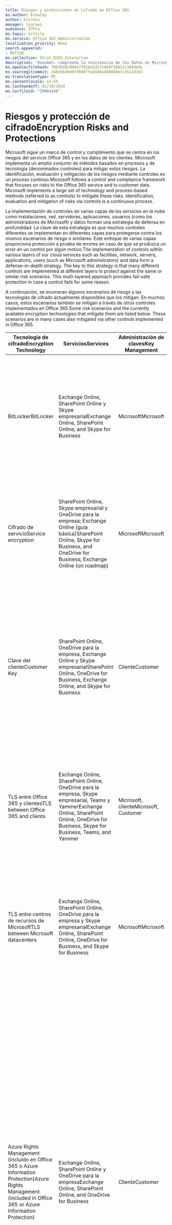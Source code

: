```yaml
---
title: Riesgos y protecciones de cifrado de Office 365
ms.author: krowley
author: kccross
manager: laurawi
audience: ITPro
ms.topic: article
ms.service: Office 365 Administration
localization_priority: None
search.appverid:
- MET150
ms.collection: Strat_O365_Enterprise
description: 'Resumen: comprenda la resistencia de los datos en Microsoft Office 365.'
ms.openlocfilehash: 78bf820c00de7781b62dc7c458f16811c184de0c
ms.sourcegitcommit: 24659bdb09f49d0ffed180a4b80bbb7c45c2d301
ms.translationtype: MT
ms.contentlocale: es-ES
ms.lasthandoff: 02/19/2019
ms.locfileid: "29664166"
---
```

# <a name="encryption-risks-and-protections"></a><span data-ttu-id="18adc-103">Riesgos y protección de cifrado</span><span class="sxs-lookup"><span data-stu-id="18adc-103">Encryption Risks and Protections</span></span>

<span data-ttu-id="18adc-p101">Microsoft sigue un marco de control y cumplimiento que se centra en los riesgos del servicio Office 365 y en los datos de los clientes. Microsoft implementa un amplio conjunto de métodos basados en procesos y de tecnología (denominados controles) para mitigar estos riesgos. La identificación, evaluación y mitigación de los riesgos mediante controles es un proceso continuo.</span><span class="sxs-lookup"><span data-stu-id="18adc-p101">Microsoft follows a control and compliance framework that focuses on risks to the Office 365 service and to customer data. Microsoft implements a large set of technology and process-based methods (referred to as controls) to mitigate these risks. Identification, evaluation and mitigation of risks via controls is a continuous process.</span></span> 

<span data-ttu-id="18adc-p102">La implementación de controles en varias capas de los servicios en la nube como instalaciones, red, servidores, aplicaciones, usuarios (como los administradores de Microsoft) y datos forman una estrategia de defensa en profundidad. La clave de esta estrategia es que muchos controles diferentes se implementan en diferentes capas para protegerse contra los mismos escenarios de riesgo o similares. Este enfoque de varias capas proporciona protección a prueba de errores en caso de que se produzca un error en un control por algún motivo.</span><span class="sxs-lookup"><span data-stu-id="18adc-p102">The implementation of controls within various layers of our cloud services such as facilities, network, servers, applications, users (such as Microsoft administrators) and data form a defense-in-depth strategy. The key to this strategy is that many different controls are implemented at different layers to protect against the same or similar risk scenarios. This multi-layered approach provides fail-safe protection in case a control fails for some reason.</span></span>

<span data-ttu-id="18adc-p103">A continuación, se enumeran algunos escenarios de riesgo y las tecnologías de cifrado actualmente disponibles que los mitigan. En muchos casos, estos escenarios también se mitigan a través de otros controles implementados en Office 365.</span><span class="sxs-lookup"><span data-stu-id="18adc-p103">Some risk scenarios and the currently available encryption technologies that mitigate them are listed below. These scenarios are in many cases also mitigated via other controls implemented in Office 365.</span></span>

| <span data-ttu-id="18adc-112">Tecnología de cifrado</span><span class="sxs-lookup"><span data-stu-id="18adc-112">Encryption Technology</span></span> | <span data-ttu-id="18adc-113">Servicios</span><span class="sxs-lookup"><span data-stu-id="18adc-113">Services</span></span> | <span data-ttu-id="18adc-114">Administración de claves</span><span class="sxs-lookup"><span data-stu-id="18adc-114">Key Management</span></span> | <span data-ttu-id="18adc-115">Escenario de riesgo</span><span class="sxs-lookup"><span data-stu-id="18adc-115">Risk Scenario</span></span> | <span data-ttu-id="18adc-116">Valor</span><span class="sxs-lookup"><span data-stu-id="18adc-116">Value</span></span> |
|----------------------------------------------------------------------------------|--------------------------------------------------------------------------------------------------|---------------------|------------------------------------------------------------------------------------------------------------------------------------------|---------------------------------------------------------------------------------------------------------------------------------------------------------------------------------------------------------------------------------------------------------------------------------------------------------------------------------------------------------------------------------------------------------------------------------|
| <span data-ttu-id="18adc-117">BitLocker</span><span class="sxs-lookup"><span data-stu-id="18adc-117">BitLocker</span></span> | <span data-ttu-id="18adc-118">Exchange Online, SharePoint Online y Skype empresarial</span><span class="sxs-lookup"><span data-stu-id="18adc-118">Exchange Online, SharePoint Online, and Skype for Business</span></span> | <span data-ttu-id="18adc-119">Microsoft</span><span class="sxs-lookup"><span data-stu-id="18adc-119">Microsoft</span></span> | <span data-ttu-id="18adc-120">Los discos o servidores de Office 365 son robados o no se reciclan correctamente.</span><span class="sxs-lookup"><span data-stu-id="18adc-120">Disks or servers in Office 365 are stolen or improperly recycled.</span></span> | <span data-ttu-id="18adc-121">BitLocker ofrece un enfoque a prueba de errores para protegerse contra la pérdida de datos debido a un hardware robado o incorrectamente reciclado (servidor o disco).</span><span class="sxs-lookup"><span data-stu-id="18adc-121">BitLocker provides a fail-safe approach to protect against loss of data due to stolen or improperly recycled hardware (server/disk).</span></span> |
| <span data-ttu-id="18adc-122">Cifrado de servicio</span><span class="sxs-lookup"><span data-stu-id="18adc-122">Service encryption</span></span> | <span data-ttu-id="18adc-123">SharePoint Online, Skype empresarial y OneDrive para la empresa; Exchange Online (guía básica)</span><span class="sxs-lookup"><span data-stu-id="18adc-123">SharePoint Online, Skype for Business, and OneDrive for Business; Exchange Online (on roadmap)</span></span> | <span data-ttu-id="18adc-124">Microsoft</span><span class="sxs-lookup"><span data-stu-id="18adc-124">Microsoft</span></span> | <span data-ttu-id="18adc-125">Un pirata interno o externo intenta obtener acceso a archivos o datos individuales como BLOB.</span><span class="sxs-lookup"><span data-stu-id="18adc-125">Internal or external hacker tries to access individual files/data as a blob.</span></span> | <span data-ttu-id="18adc-p104">Los datos cifrados no se pueden descifrar sin acceso a las claves. Ayuda a mitigar el riesgo de que un pirata informático obtenga acceso a los datos.</span><span class="sxs-lookup"><span data-stu-id="18adc-p104">The encrypted data cannot be decrypted without access to keys. Helps to mitigate risk of a hacker accessing data.</span></span> |
| <span data-ttu-id="18adc-128">Clave del cliente</span><span class="sxs-lookup"><span data-stu-id="18adc-128">Customer Key</span></span> | <span data-ttu-id="18adc-129">SharePoint Online, OneDrive para la empresa, Exchange Online y Skype empresarial</span><span class="sxs-lookup"><span data-stu-id="18adc-129">SharePoint Online, OneDrive for Business, Exchange Online, and Skype for Business</span></span> | <span data-ttu-id="18adc-130">Cliente</span><span class="sxs-lookup"><span data-stu-id="18adc-130">Customer</span></span> | <span data-ttu-id="18adc-131">N/A (esta característica está diseñada como una característica de cumplimiento; no como mitigación de ningún riesgo).</span><span class="sxs-lookup"><span data-stu-id="18adc-131">N/A (This feature is designed as a compliance feature; not as a mitigation for any risk.)</span></span> | <span data-ttu-id="18adc-132">Ayuda a los clientes a cumplir con las obligaciones internas de regulación y cumplimiento normativo, y la posibilidad de abandonar el servicio de Office 365 y revocar el acceso de Microsoft a los datos</span><span class="sxs-lookup"><span data-stu-id="18adc-132">Helps customers meet internal regulation and compliance obligations, and the ability to leave the Office 365 service and revoke Microsoft’s access to data</span></span> |
| <span data-ttu-id="18adc-133">TLS entre Office 365 y clientes</span><span class="sxs-lookup"><span data-stu-id="18adc-133">TLS between Office 365 and clients</span></span> | <span data-ttu-id="18adc-134">Exchange Online, SharePoint Online, OneDrive para la empresa, Skype empresarial, Teams y Yammer</span><span class="sxs-lookup"><span data-stu-id="18adc-134">Exchange Online, SharePoint Online, OneDrive for Business, Skype for Business, Teams, and Yammer</span></span> | <span data-ttu-id="18adc-135">Microsoft, cliente</span><span class="sxs-lookup"><span data-stu-id="18adc-135">Microsoft, Customer</span></span> | <span data-ttu-id="18adc-136">Ataque de tipo "Man in the Middle" o de otro tipo para aprovechar el flujo de datos entre Office 365 y los equipos cliente a través de Internet.</span><span class="sxs-lookup"><span data-stu-id="18adc-136">Man-in-the-middle or other attack to tap the data flow between Office 365 and client computers over Internet.</span></span> | <span data-ttu-id="18adc-137">Esta implementación proporciona valor a Microsoft y a los clientes, y garantiza la integridad de los datos a medida que fluye entre Office 365 y el cliente.</span><span class="sxs-lookup"><span data-stu-id="18adc-137">This implementation provides value to both Microsoft and customers and assures data integrity as it flows between Office 365 and the client.</span></span> |
| <span data-ttu-id="18adc-138">TLS entre centros de recursos de Microsoft</span><span class="sxs-lookup"><span data-stu-id="18adc-138">TLS between Microsoft datacenters</span></span> | <span data-ttu-id="18adc-139">Exchange Online, SharePoint Online, OneDrive para la empresa y Skype empresarial</span><span class="sxs-lookup"><span data-stu-id="18adc-139">Exchange Online, SharePoint Online, OneDrive for Business, and Skype for Business</span></span> | <span data-ttu-id="18adc-140">Microsoft</span><span class="sxs-lookup"><span data-stu-id="18adc-140">Microsoft</span></span> | <span data-ttu-id="18adc-141">Ataque de tipo "Man in the Middle" o de otro tipo para aprovechar el flujo de datos del cliente entre los servidores de Office 365 ubicados en diferentes centros de datos de Microsoft.</span><span class="sxs-lookup"><span data-stu-id="18adc-141">Man-in-the-middle or other attack to tap the customer data flow between Office 365 servers located in different Microsoft datacenters.</span></span> | <span data-ttu-id="18adc-142">Esta implementación es otro método para proteger los datos de los ataques entre centros de datos de Microsoft.</span><span class="sxs-lookup"><span data-stu-id="18adc-142">This implementation is another method to protect data against attacks between Microsoft datacenters.</span></span> |
| <span data-ttu-id="18adc-143">Azure Rights Management (incluido en Office 365 o Azure Information Protection)</span><span class="sxs-lookup"><span data-stu-id="18adc-143">Azure Rights Management (included in Office 365 or Azure Information Protection)</span></span> | <span data-ttu-id="18adc-144">Exchange Online, SharePoint Online y OneDrive para la empresa</span><span class="sxs-lookup"><span data-stu-id="18adc-144">Exchange Online, SharePoint Online, and OneDrive for Business</span></span> | <span data-ttu-id="18adc-145">Cliente</span><span class="sxs-lookup"><span data-stu-id="18adc-145">Customer</span></span> | <span data-ttu-id="18adc-146">Los datos entran en manos de una persona que no debe tener acceso a los datos.</span><span class="sxs-lookup"><span data-stu-id="18adc-146">Data falls into the hands of a person who should not have access to the data.</span></span> | <span data-ttu-id="18adc-p105">Azure Information Protection usa Azure RMS, que proporciona valor a los clientes mediante directivas de cifrado, identidades y autorización para ayudar a proteger los archivos y el correo electrónico en varios dispositivos. Azure RMS proporciona valor a los clientes en los que todos los correos electrónicos que se originan en Office 365 que coinciden con determinados criterios (es decir, todos los mensajes de correo electrónico a una dirección determinada) se pueden cifrar automáticamente antes de que se envíen a otro destinatario.</span><span class="sxs-lookup"><span data-stu-id="18adc-p105">Azure Information Protection uses Azure RMS which provides value to customers by using encryption, identity, and authorization policies to help secure files and email across multiple devices. Azure RMS provides value to customers where all emails originating from Office 365 that match certain criteria (i.e., all emails to a certain address) can be automatically encrypted before they get sent to another recipient.</span></span> |
| <span data-ttu-id="18adc-149">S/MIME</span><span class="sxs-lookup"><span data-stu-id="18adc-149">S/MIME</span></span> | <span data-ttu-id="18adc-150">Exchange Online</span><span class="sxs-lookup"><span data-stu-id="18adc-150">Exchange Online</span></span> | <span data-ttu-id="18adc-151">Cliente</span><span class="sxs-lookup"><span data-stu-id="18adc-151">Customer</span></span> | <span data-ttu-id="18adc-152">El correo electrónico cae en manos de una persona que no es el destinatario previsto.</span><span class="sxs-lookup"><span data-stu-id="18adc-152">Email falls into the hands of a person who is not the intended recipient.</span></span> | <span data-ttu-id="18adc-153">S/MIME proporciona valor a los clientes al garantizar que el correo electrónico cifrado con S/MIME solo se puede descifrar mediante el destinatario directo del correo electrónico.</span><span class="sxs-lookup"><span data-stu-id="18adc-153">S/MIME provides value to customers by assuring that email encrypted with S/MIME can only be decrypted by the direct recipient of the email.</span></span> |
| <span data-ttu-id="18adc-154">Cifrado de mensajes de Office 365</span><span class="sxs-lookup"><span data-stu-id="18adc-154">Office 365 Message Encryption</span></span> | <span data-ttu-id="18adc-155">Exchange Online, SharePoint Online</span><span class="sxs-lookup"><span data-stu-id="18adc-155">Exchange Online, SharePoint Online</span></span> | <span data-ttu-id="18adc-156">Cliente</span><span class="sxs-lookup"><span data-stu-id="18adc-156">Customer</span></span> | <span data-ttu-id="18adc-157">El correo electrónico, incluidos los datos adjuntos protegidos, cae en manos de una persona dentro o fuera de Office 365 que no es el destinatario del correo electrónico que se espera.</span><span class="sxs-lookup"><span data-stu-id="18adc-157">Email, including protected attachments, falls in hands of a person either within or outside Office 365 who is not the intended recipient of the email.</span></span> | <span data-ttu-id="18adc-158">OME proporciona valor a los clientes donde todos los correos electrónicos que se originan en Office 365 que coinciden con determinados criterios (es decir, todos los mensajes de correo electrónico a una dirección determinada) se cifran automáticamente antes de enviarse a otro destinatario interno o externo.</span><span class="sxs-lookup"><span data-stu-id="18adc-158">OME provides value to customers where all emails originating from Office 365 that match certain criteria (i.e., all emails to a certain address) are automatically encrypted before they get sent to another internal or an external recipient.</span></span> |
| <span data-ttu-id="18adc-159">TLS de SMTP con la organización asociada</span><span class="sxs-lookup"><span data-stu-id="18adc-159">SMTP TLS with partner organization</span></span> | <span data-ttu-id="18adc-160">Exchange Online</span><span class="sxs-lookup"><span data-stu-id="18adc-160">Exchange Online</span></span> | <span data-ttu-id="18adc-161">Cliente</span><span class="sxs-lookup"><span data-stu-id="18adc-161">Customer</span></span> | <span data-ttu-id="18adc-162">El correo electrónico se intercepta a través de un ataque de tipo "Man in the Middle" mientras viaja desde un inquilino de Office 365 a otra organización asociada.</span><span class="sxs-lookup"><span data-stu-id="18adc-162">Email is intercepted via a man-in-the-middle or other attack while in transit from an Office 365 tenant to another partner organization.</span></span> | <span data-ttu-id="18adc-163">Este escenario proporciona valor al cliente de modo que pueda enviar y recibir todos los correos electrónicos entre su inquilino de Office 365 y la organización de correo electrónico de su socio en un canal SMTP cifrado.</span><span class="sxs-lookup"><span data-stu-id="18adc-163">This scenario provides value to the customer such that they can send/receive all emails between their Office 365 tenant and their partner’s email organization inside an encrypted SMTP channel.</span></span> |

## <a name="encryption-technologies-available-in-office-365-multi-tenant-environments"></a><span data-ttu-id="18adc-164">Tecnologías de cifrado disponibles en entornos multiempresa de Office 365</span><span class="sxs-lookup"><span data-stu-id="18adc-164">Encryption technologies available in Office 365 multi-tenant environments</span></span>

| <span data-ttu-id="18adc-165">Tecnología de cifrado</span><span class="sxs-lookup"><span data-stu-id="18adc-165">Encryption Technology</span></span> | <span data-ttu-id="18adc-166">Implementado por</span><span class="sxs-lookup"><span data-stu-id="18adc-166">Implemented by</span></span> | <span data-ttu-id="18adc-167">Algoritmo de intercambio de claves y seguridad</span><span class="sxs-lookup"><span data-stu-id="18adc-167">Key Exchange Algorithm and Strength</span></span> | <span data-ttu-id="18adc-168">Administración de claves \*</span><span class="sxs-lookup"><span data-stu-id="18adc-168">Key Management\*</span></span> | <span data-ttu-id="18adc-169">FIPS 140-2 validado</span><span class="sxs-lookup"><span data-stu-id="18adc-169">FIPS 140-2 Validated</span></span> |
|----------------------------------------------------------------------------------|-------------------------|------------------------------------------------------------------------------------------------------------------------------------------------------------------------------------|--------------------------------------------------------------------------------------------------------------------------------------------------------------------------------------------------------------------------------------------------------------------------------------------------------------------------------------------------------------------------------------------------------------------------------------------------------------------------------------------------------------------------------------------------------------------------------------------------------------------------------------------------------------------------------------------------------------------------------------------------------------------------------------------------------------------------------------------------------------------------------------------------------------|-----------------------------------------------------------------------|
| <span data-ttu-id="18adc-170">BitLocker</span><span class="sxs-lookup"><span data-stu-id="18adc-170">BitLocker</span></span> | <span data-ttu-id="18adc-171">Exchange Online</span><span class="sxs-lookup"><span data-stu-id="18adc-171">Exchange Online</span></span> | <span data-ttu-id="18adc-172">AES 128-bit +</span><span class="sxs-lookup"><span data-stu-id="18adc-172">AES 128-bit+</span></span> | <span data-ttu-id="18adc-p106">La clave externa de AES se almacena en un secreto seguro y en el registro del servidor de Exchange. La seguridad secreta es un repositorio protegido que requiere la elevación y las aprobaciones de alto nivel para acceder a ellos. El acceso solo puede solicitarse y aprobarse mediante una herramienta interna denominada Lockbox. La clave externa AES también se almacena en el módulo de plataforma de confianza en el servidor. Una contraseña numérica de 48 dígitos se almacena en Active Directory y está protegida por caja de tiempo.</span><span class="sxs-lookup"><span data-stu-id="18adc-p106">AES external key is stored in a Secret Safe and in the registry of the Exchange server. The Secret Safe is a secured repository that requires high-level elevation and approvals to access. Access can be requested and approved only by using an internal tool called Lockbox. The AES external key is also stored in the Trusted Platform Module in the server. A 48-digit numerical password is stored in Active Directory and protected by Lockbox.</span></span> | <span data-ttu-id="18adc-178">Sí, para los servidores que usan AES 256 bits \* \*</span><span class="sxs-lookup"><span data-stu-id="18adc-178">Yes, for servers that use AES 256-bit\*\*</span></span> |
|  | <span data-ttu-id="18adc-179">SharePoint Online</span><span class="sxs-lookup"><span data-stu-id="18adc-179">SharePoint Online</span></span> | <span data-ttu-id="18adc-180">AES 256 bits</span><span class="sxs-lookup"><span data-stu-id="18adc-180">AES 256-bit</span></span> | <span data-ttu-id="18adc-p107">La clave externa AES se almacena en un secreto seguro. La seguridad secreta es un repositorio protegido que requiere la elevación y las aprobaciones de alto nivel para acceder a ellos. El acceso solo puede solicitarse y aprobarse mediante una herramienta interna denominada Lockbox. La clave externa AES también se almacena en el módulo de plataforma de confianza en el servidor. Una contraseña numérica de 48 dígitos se almacena en Active Directory y está protegida por caja de tiempo.</span><span class="sxs-lookup"><span data-stu-id="18adc-p107">AES external key is stored in a Secret Safe. The Secret Safe is a secured repository that requires high-level elevation and approvals to access. Access can be requested and approved only by using an internal tool called Lockbox. The AES external key is also stored in the Trusted Platform Module in the server. A 48-digit numerical password is stored in Active Directory and protected by Lockbox.</span></span> | <span data-ttu-id="18adc-186">Sí</span><span class="sxs-lookup"><span data-stu-id="18adc-186">Yes</span></span> |
|  | <span data-ttu-id="18adc-187">Skype Empresarial</span><span class="sxs-lookup"><span data-stu-id="18adc-187">Skype for Business</span></span> | <span data-ttu-id="18adc-188">AES 256 bits</span><span class="sxs-lookup"><span data-stu-id="18adc-188">AES 256-bit</span></span> | <span data-ttu-id="18adc-p108">La clave externa AES se almacena en un secreto seguro. La seguridad secreta es un repositorio protegido que requiere la elevación y las aprobaciones de alto nivel para acceder a ellos. El acceso solo puede solicitarse y aprobarse mediante una herramienta interna denominada Lockbox. La clave externa AES también se almacena en el módulo de plataforma de confianza en el servidor. Una contraseña numérica de 48 dígitos se almacena en Active Directory y está protegida por caja de tiempo.</span><span class="sxs-lookup"><span data-stu-id="18adc-p108">AES external key is stored in a Secret Safe. The Secret Safe is a secured repository that requires high-level elevation and approvals to access. Access can be requested and approved only by using an internal tool called Lockbox. The AES external key is also stored in the Trusted Platform Module in the server. A 48-digit numerical password is stored in Active Directory and protected by Lockbox.</span></span> | <span data-ttu-id="18adc-194">Sí</span><span class="sxs-lookup"><span data-stu-id="18adc-194">Yes</span></span> |
| <span data-ttu-id="18adc-195">Cifrado de servicio</span><span class="sxs-lookup"><span data-stu-id="18adc-195">Service Encryption</span></span> | <span data-ttu-id="18adc-196">SharePoint Online</span><span class="sxs-lookup"><span data-stu-id="18adc-196">SharePoint Online</span></span> | <span data-ttu-id="18adc-197">AES 256 bits</span><span class="sxs-lookup"><span data-stu-id="18adc-197">AES 256-bit</span></span> | <span data-ttu-id="18adc-p109">Las claves usadas para cifrar los blobs se almacenan en la base de datos de contenido de SharePoint Online. Las bases de datos de contenido de SharePoint Online están protegidas por los controles de acceso a bases de datos y el cifrado en reposo. El cifrado se realiza usando TDE en la base de datos SQL de Azure. Estos secretos están en el nivel de servicio de SharePoint Online, no en el nivel de inquilino. Estos secretos (a veces denominados "claves maestras") se almacenan en un repositorio seguro independiente denominado almacén de claves. TDE proporciona seguridad en reposo para la base de datos activa y para las copias de seguridad de la base de datos y los registros de transacciones. Cuando los clientes proporcionan la clave opcional, la clave de cliente se almacena en Azure Key Vault y el servicio usa la clave para cifrar una clave de inquilino, que se usa para cifrar una clave de sitio, que se usa para cifrar las claves de nivel de archivo. Básicamente, se presenta una nueva jerarquía de claves cuando el cliente proporciona una clave.</span><span class="sxs-lookup"><span data-stu-id="18adc-p109">The keys used to encrypt the blobs are stored in the SharePoint Online Content Database. The SharePoint Online Content Databases is protected by database access controls and encryption at rest. Encryption is performed using TDE in Azure SQL Database. These secrets are at the service level for SharePoint Online, not at the tenant level. These secrets (sometimes referred to as the master keys) are stored in a separate secure repository called the Key Store. TDE provides security at rest for both the active database and the database backups and transaction logs. When customers provide the optional key, the customer key is stored in Azure Key Vault, and the service uses the key to encrypt a tenant key, which is used to encrypt a site key, which is then used to encrypt the file level keys. Essentially, a new key hierarchy is introduced when the customer provides a key.</span></span> | <span data-ttu-id="18adc-206">Sí</span><span class="sxs-lookup"><span data-stu-id="18adc-206">Yes</span></span> |
|  | <span data-ttu-id="18adc-207">Skype Empresarial</span><span class="sxs-lookup"><span data-stu-id="18adc-207">Skype for Business</span></span> | <span data-ttu-id="18adc-208">AES 256 bits</span><span class="sxs-lookup"><span data-stu-id="18adc-208">AES 256-bit</span></span> | <span data-ttu-id="18adc-p110">Cada dato se cifra con una clave de 256 bits generada de forma aleatoria. La clave de cifrado se almacena en un archivo XML de metadatos correspondiente que también se cifra con una clave maestra por Conferencia. La clave maestra también se genera de forma aleatoria una vez por Conferencia.</span><span class="sxs-lookup"><span data-stu-id="18adc-p110">Each piece of data is encrypted using a different randomly generated 256-bit key. The encryption key is stored in a corresponding metadata XML file which is also encrypted by a per-conference master key. The master key is also randomly generated once per conference.</span></span> | <span data-ttu-id="18adc-212">Sí</span><span class="sxs-lookup"><span data-stu-id="18adc-212">Yes</span></span> |
|  | <span data-ttu-id="18adc-213">Exchange Online</span><span class="sxs-lookup"><span data-stu-id="18adc-213">Exchange Online</span></span> | <span data-ttu-id="18adc-214">AES 256 bits</span><span class="sxs-lookup"><span data-stu-id="18adc-214">AES 256-bit</span></span> | <span data-ttu-id="18adc-215">Cada buzón se cifra con una directiva de cifrado de datos que usa claves de cifrado controladas por Microsoft (en la guía básica) o por el cliente (cuando se usa la clave del cliente).</span><span class="sxs-lookup"><span data-stu-id="18adc-215">Each mailbox is encrypted using a data encryption policy that uses encryption keys controlled by Microsoft (on roadmap) or by the customer (when Customer Key is used).</span></span> | <span data-ttu-id="18adc-216">Sí</span><span class="sxs-lookup"><span data-stu-id="18adc-216">Yes</span></span> |
| <span data-ttu-id="18adc-217">TLS entre Office 365 y clientes/partners</span><span class="sxs-lookup"><span data-stu-id="18adc-217">TLS between Office 365 and clients/partners</span></span> | <span data-ttu-id="18adc-218">Exchange Online</span><span class="sxs-lookup"><span data-stu-id="18adc-218">Exchange Online</span></span> | [<span data-ttu-id="18adc-219">TLS oportunista compatible con varios conjuntos de cifrado</span><span class="sxs-lookup"><span data-stu-id="18adc-219">Opportunistic TLS supporting multiple cipher suites</span></span>](https://technet.microsoft.com/en-us/library/mt163898.aspx) | <span data-ttu-id="18adc-220">El certificado TLS para Exchange Online (outlook.office.com) es un certificado de SHA256RSA de 2048 bits emitido por la raíz de Baltimore CyberTrust.</span><span class="sxs-lookup"><span data-stu-id="18adc-220">The TLS certificate for Exchange Online (outlook.office.com) is a 2048-bit SHA256RSA certificate issued by Baltimore CyberTrust Root.</span></span> <br> <br> <span data-ttu-id="18adc-221">El certificado raíz de TLS para Exchange Online es un certificado SHA1RSA de 2048 bits emitido por la raíz de Baltimore CyberTrust.</span><span class="sxs-lookup"><span data-stu-id="18adc-221">The TLS root certificate for Exchange Online is a 2048-bit SHA1RSA certificate issued by Baltimore CyberTrust Root.</span></span> | <span data-ttu-id="18adc-222">Sí, cuando se usa TLS 1,2 con intensidad de cifrado de 256 bits</span><span class="sxs-lookup"><span data-stu-id="18adc-222">Yes, when TLS 1.2 with 256-bit cipher strength is used</span></span> |
|  | <span data-ttu-id="18adc-223">SharePoint Online</span><span class="sxs-lookup"><span data-stu-id="18adc-223">SharePoint Online</span></span> | <span data-ttu-id="18adc-224">TLS 1,2 con AES 256</span><span class="sxs-lookup"><span data-stu-id="18adc-224">TLS 1.2 with AES 256</span></span> <br> <br> [<span data-ttu-id="18adc-225">Cifrado de datos en OneDrive para la Empresa y SharePoint Online</span><span class="sxs-lookup"><span data-stu-id="18adc-225">Data Encryption in OneDrive for Business and SharePoint Online</span></span>](https://technet.microsoft.com/en-us/library/dn905447.aspx) | <span data-ttu-id="18adc-226">El certificado TLS para SharePoint Online (\*. sharepoint.com) es un certificado de SHA256RSA de 2048 bits emitido por la raíz de Baltimore CyberTrust.</span><span class="sxs-lookup"><span data-stu-id="18adc-226">The TLS certificate for SharePoint Online (\*.sharepoint.com) is a 2048-bit SHA256RSA certificate issued by Baltimore CyberTrust Root.</span></span> <br> <br> <span data-ttu-id="18adc-227">El certificado raíz de TLS para SharePoint Online es un certificado SHA1RSA de 2048 bits emitido por la raíz de Baltimore CyberTrust.</span><span class="sxs-lookup"><span data-stu-id="18adc-227">The TLS root certificate for SharePoint Online is a 2048-bit SHA1RSA certificate issued by Baltimore CyberTrust Root.</span></span> | <span data-ttu-id="18adc-228">Sí</span><span class="sxs-lookup"><span data-stu-id="18adc-228">Yes</span></span> |
|  | <span data-ttu-id="18adc-229">Skype Empresarial</span><span class="sxs-lookup"><span data-stu-id="18adc-229">Skype for Business</span></span> | [<span data-ttu-id="18adc-230">TLS para las comunicaciones SIP y las sesiones de uso compartido de datos de PSOM</span><span class="sxs-lookup"><span data-stu-id="18adc-230">TLS for SIP communications and PSOM data sharing sessions</span></span>](https://support.office.com/article/Set-up-your-network-for-Skype-for-Business-Online-d21f89b0-3afc-432e-b735-036b2432fdbf) | <span data-ttu-id="18adc-231">El certificado TLS para Skype empresarial (\*. lync.com) es un certificado de SHA256RSA de 2048 bits emitido por la raíz de Baltimore CyberTrust.</span><span class="sxs-lookup"><span data-stu-id="18adc-231">The TLS certificate for Skype for Business (\*.lync.com) is a 2048-bit SHA256RSA certificate issued by Baltimore CyberTrust Root.</span></span> <br> <br> <span data-ttu-id="18adc-232">El certificado raíz de TLS para Skype empresarial es un certificado SHA256RSA de 2048 bits emitido por la raíz de Baltimore CyberTrust.</span><span class="sxs-lookup"><span data-stu-id="18adc-232">The TLS root certificate for Skype for Business is a 2048-bit SHA256RSA certificate issued by Baltimore CyberTrust Root.</span></span> | <span data-ttu-id="18adc-233">Sí</span><span class="sxs-lookup"><span data-stu-id="18adc-233">Yes</span></span> |
|  | <span data-ttu-id="18adc-234">Microsoft Teams</span><span class="sxs-lookup"><span data-stu-id="18adc-234">Microsoft Teams</span></span> | <span data-ttu-id="18adc-235">TLS 1,2 con AES 256</span><span class="sxs-lookup"><span data-stu-id="18adc-235">TLS 1.2 with AES 256</span></span> <br> <br> [<span data-ttu-id="18adc-236">Preguntas más frecuentes acerca de Microsoft Teams: ayuda para administradores</span><span class="sxs-lookup"><span data-stu-id="18adc-236">Frequently asked questions about Microsoft Teams – Admin Help</span></span>](https://docs.microsoft.com/MicrosoftTeams/teams-overview) | <span data-ttu-id="18adc-237">El certificado TLS para Microsoft Teams (teams.microsoft.com, edge.skype.com) es un certificado SHA256RSA de 2048 bits emitido por la raíz de Baltimore CyberTrust.</span><span class="sxs-lookup"><span data-stu-id="18adc-237">The TLS certificate for Microsoft Teams (teams.microsoft.com, edge.skype.com) is a 2048-bit SHA256RSA certificate issued by Baltimore CyberTrust Root.</span></span> <br> <br> <span data-ttu-id="18adc-238">El certificado raíz de TLS para Microsoft Teams es un certificado SHA256RSA de 2048 bits emitido por la raíz de Baltimore CyberTrust.</span><span class="sxs-lookup"><span data-stu-id="18adc-238">The TLS root certificate for Microsoft Teams is a 2048-bit SHA256RSA certificate issued by Baltimore CyberTrust Root.</span></span> | <span data-ttu-id="18adc-239">Sí</span><span class="sxs-lookup"><span data-stu-id="18adc-239">Yes</span></span> |
| <span data-ttu-id="18adc-240">TLS entre centros de recursos de Microsoft</span><span class="sxs-lookup"><span data-stu-id="18adc-240">TLS between Microsoft datacenters</span></span> | <span data-ttu-id="18adc-241">Todos los servicios de Office 365</span><span class="sxs-lookup"><span data-stu-id="18adc-241">All Office 365 services</span></span> | <span data-ttu-id="18adc-242">TLS 1,2 con AES 256</span><span class="sxs-lookup"><span data-stu-id="18adc-242">TLS 1.2 with AES 256</span></span> <br> <br> <span data-ttu-id="18adc-243">Protocolo de transporte seguro en tiempo real (SRTP)</span><span class="sxs-lookup"><span data-stu-id="18adc-243">Secure Real-time Transport Protocol (SRTP)</span></span> | <span data-ttu-id="18adc-244">Microsoft usa una entidad de certificación administrada e implementada internamente para las comunicaciones de servidor a servidor entre los centros de información de Microsoft.</span><span class="sxs-lookup"><span data-stu-id="18adc-244">Microsoft uses an internally managed and deployed certification authority for server-to-server communications between Microsoft datacenters.</span></span> | <span data-ttu-id="18adc-245">Sí</span><span class="sxs-lookup"><span data-stu-id="18adc-245">Yes</span></span> |
| <span data-ttu-id="18adc-246">Azure Rights Management (incluido en Office 365 o Azure Information Protection)</span><span class="sxs-lookup"><span data-stu-id="18adc-246">Azure Rights Management (included in Office 365 or Azure Information Protection)</span></span> | <span data-ttu-id="18adc-247">Exchange Online</span><span class="sxs-lookup"><span data-stu-id="18adc-247">Exchange Online</span></span> | <span data-ttu-id="18adc-p111">Admite el [modo criptográfico 2](https://docs.microsoft.com/previous-versions/windows/it-pro/windows-server-2008-R2-and-2008/hh867439(v=ws.10)), una implementación de la criptografía de RMS actualizada y mejorada. Admite RSA 2048 para la firma y el cifrado, y SHA-256 para hash en la firma.</span><span class="sxs-lookup"><span data-stu-id="18adc-p111">Supports [Cryptographic Mode 2](https://docs.microsoft.com/previous-versions/windows/it-pro/windows-server-2008-R2-and-2008/hh867439(v=ws.10)), an updated and enhanced RMS cryptographic implementation. It supports RSA 2048 for signature and encryption, and SHA-256 for hash in the signature.</span></span> | <span data-ttu-id="18adc-250">[Administrado por Microsoft](https://docs.microsoft.com/azure/information-protection/plan-implement-tenant-key).</span><span class="sxs-lookup"><span data-stu-id="18adc-250">[Managed by Microsoft](https://docs.microsoft.com/azure/information-protection/plan-implement-tenant-key).</span></span> | <span data-ttu-id="18adc-251">Sí</span><span class="sxs-lookup"><span data-stu-id="18adc-251">Yes</span></span> |
|  | <span data-ttu-id="18adc-252">SharePoint Online</span><span class="sxs-lookup"><span data-stu-id="18adc-252">SharePoint Online</span></span> | <span data-ttu-id="18adc-p112">Admite el [modo criptográfico 2](https://docs.microsoft.com/previous-versions/windows/it-pro/windows-server-2008-R2-and-2008/hh867439(v=ws.10)), una implementación de la criptografía de RMS actualizada y mejorada. Admite RSA 2048 para la firma y el cifrado, y SHA-256 para la firma.</span><span class="sxs-lookup"><span data-stu-id="18adc-p112">Supports [Cryptographic Mode 2](https://docs.microsoft.com/previous-versions/windows/it-pro/windows-server-2008-R2-and-2008/hh867439(v=ws.10)), an updated and enhanced RMS cryptographic implementation. It supports RSA 2048 for signature and encryption, and SHA-256 for signature.</span></span> | <span data-ttu-id="18adc-255">[Administrado por Microsoft](https://docs.microsoft.com/azure/information-protection/plan-implement-tenant-key), que es la configuración predeterminada; o</span><span class="sxs-lookup"><span data-stu-id="18adc-255">[Managed by Microsoft](https://docs.microsoft.com/azure/information-protection/plan-implement-tenant-key), which is the default setting; or</span></span> <br> <br> <span data-ttu-id="18adc-p113">Administrada por el cliente, que es una alternativa a las claves administradas por Microsoft. La organización con una suscripción de Azure administrada por ti puede usar BYOK y registrar su uso sin costo adicional. Para obtener más información, consulte [implementar la clave personalizada](https://docs.microsoft.com/azure/information-protection/plan-implement-tenant-key). En esta configuración, se usan los HSM Thales para proteger las claves. Para obtener más información, vea [Thales HSM y Azure RMS](http://www.thales-esecurity.com/msrms/cloud).</span><span class="sxs-lookup"><span data-stu-id="18adc-p113">Customer-managed, which is an alternative to Microsoft-managed keys. Organization that have an IT-managed Azure subscription can use BYOK and log its usage at no extra charge. For more information, see [Implementing bring your own key](https://docs.microsoft.com/azure/information-protection/plan-implement-tenant-key). In this configuration, Thales HSMs are used to protect your keys. For more information, see [Thales HSMs and Azure RMS](http://www.thales-esecurity.com/msrms/cloud).</span></span> | <span data-ttu-id="18adc-261">Sí</span><span class="sxs-lookup"><span data-stu-id="18adc-261">Yes</span></span> |
| <span data-ttu-id="18adc-262">S/MIME</span><span class="sxs-lookup"><span data-stu-id="18adc-262">S/MIME</span></span> | <span data-ttu-id="18adc-263">Exchange Online</span><span class="sxs-lookup"><span data-stu-id="18adc-263">Exchange Online</span></span> | <span data-ttu-id="18adc-264">Sintaxis estándar de los mensajes criptográficos 1,5 (PKCS #7)</span><span class="sxs-lookup"><span data-stu-id="18adc-264">Cryptographic Message Syntax Standard 1.5 (PKCS #7)</span></span> | <span data-ttu-id="18adc-p114">Depende de la infraestructura de clave pública administrada por el cliente implementada. El cliente realiza la administración de claves, y Microsoft nunca tiene acceso a las claves privadas usadas para la firma y el descifrado.</span><span class="sxs-lookup"><span data-stu-id="18adc-p114">Depends on the customer-managed public key infrastructure deployed. Key management is performed by the customer, and Microsoft never has access to the private keys used for signing and decryption.</span></span> | <span data-ttu-id="18adc-267">Sí, cuando está configurado para cifrar los mensajes salientes con 3DES o AES256</span><span class="sxs-lookup"><span data-stu-id="18adc-267">Yes, when configured to encrypt outgoing messages with 3DES or AES256</span></span> |
| <span data-ttu-id="18adc-268">Cifrado de mensajes de Office 365</span><span class="sxs-lookup"><span data-stu-id="18adc-268">Office 365 Message Encryption</span></span> | <span data-ttu-id="18adc-269">Exchange Online</span><span class="sxs-lookup"><span data-stu-id="18adc-269">Exchange Online</span></span> | <span data-ttu-id="18adc-270">Igual que Azure RMS ([modo criptográfico 2](https://technet.microsoft.com/en-us/library/dn569290.aspx) -RSA 2048 para la firma y el cifrado, y SHA-256 para la firma)</span><span class="sxs-lookup"><span data-stu-id="18adc-270">Same as Azure RMS ([Cryptographic Mode 2](https://technet.microsoft.com/en-us/library/dn569290.aspx) - RSA 2048 for signature and encryption, and SHA-256 for signature)</span></span> | <span data-ttu-id="18adc-p115">Usa Azure Information Protection como su infraestructura de cifrado. El método de cifrado utilizado depende de dónde obtenga las claves RMS que se usan para cifrar y descifrar mensajes.</span><span class="sxs-lookup"><span data-stu-id="18adc-p115">Uses Azure Information Protection as its encryption infrastructure. The encryption method used depends on where you obtain the RMS keys used to encrypt and decrypt messages.</span></span> | <span data-ttu-id="18adc-273">Sí</span><span class="sxs-lookup"><span data-stu-id="18adc-273">Yes</span></span> |
| <span data-ttu-id="18adc-274">TLS de SMTP con la organización asociada</span><span class="sxs-lookup"><span data-stu-id="18adc-274">SMTP TLS with partner organization</span></span> | <span data-ttu-id="18adc-275">Exchange Online</span><span class="sxs-lookup"><span data-stu-id="18adc-275">Exchange Online</span></span> | <span data-ttu-id="18adc-276">TLS 1,2 con AES 256</span><span class="sxs-lookup"><span data-stu-id="18adc-276">TLS 1.2 with AES 256</span></span> | <span data-ttu-id="18adc-277">El certificado TLS para Exchange Online (outlook.office.com) es un certificado de SHA256RSA de 2048 bits emitido por la raíz de Baltimore CyberTrust.</span><span class="sxs-lookup"><span data-stu-id="18adc-277">The TLS certificate for Exchange Online (outlook.office.com) is a 2048-bit SHA256RSA certificate issued by Baltimore CyberTrust Root.</span></span> <br> <br> <span data-ttu-id="18adc-278">El certificado raíz de TLS para Exchange Online es un certificado SHA1RSA de 2048 bits emitido por la raíz de Baltimore CyberTrust.</span><span class="sxs-lookup"><span data-stu-id="18adc-278">The TLS root certificate for Exchange Online is a 2048-bit SHA1RSA certificate issued by Baltimore CyberTrust Root.</span></span> | <span data-ttu-id="18adc-279">Sí, cuando se usa TLS 1,2 con intensidad de cifrado de 256 bits</span><span class="sxs-lookup"><span data-stu-id="18adc-279">Yes, when TLS 1.2 with 256-bit cipher strength is used</span></span> |

<span data-ttu-id="18adc-280">\**Los certificados TLS a los que se hace referencia en esta tabla son para los centros de recursos de EE. los centros de usuarios que no son de Estados Unidos también usan certificados SHA256RSA de 2048 bits.*</span><span class="sxs-lookup"><span data-stu-id="18adc-280">\**TLS certificates referenced in this table are for US datacenters; non-US datacenters also use 2048-bit SHA256RSA certificates.*</span></span>

<span data-ttu-id="18adc-281">\*\**La mayoría de los servidores del entorno multiempresa de Exchange Online se han implementado con el cifrado AES 256-bit para BitLocker. Los servidores que usan AES 128-bit se están eliminando progresivamente.*</span><span class="sxs-lookup"><span data-stu-id="18adc-281">\*\**Most servers in the Exchange Online multi-tenant environment have been deployed with AES 256-bit encryption for BitLocker. Servers using AES 128-bit are being phased out.*</span></span>

## <a name="encryption-technologies-available-in-government-cloud-community-environments"></a><span data-ttu-id="18adc-282">Tecnologías de cifrado disponibles en entornos de la comunidad de Cloud Government</span><span class="sxs-lookup"><span data-stu-id="18adc-282">Encryption technologies available in Government cloud community environments</span></span>

| <span data-ttu-id="18adc-283">Tecnología de cifrado</span><span class="sxs-lookup"><span data-stu-id="18adc-283">Encryption Technology</span></span> | <span data-ttu-id="18adc-284">Implementado por</span><span class="sxs-lookup"><span data-stu-id="18adc-284">Implemented by</span></span> | <span data-ttu-id="18adc-285">Algoritmo de intercambio de claves y seguridad</span><span class="sxs-lookup"><span data-stu-id="18adc-285">Key Exchange Algorithm and Strength</span></span> | <span data-ttu-id="18adc-286">Administración de claves \*</span><span class="sxs-lookup"><span data-stu-id="18adc-286">Key Management\*</span></span> | <span data-ttu-id="18adc-287">FIPS 140-2 validado</span><span class="sxs-lookup"><span data-stu-id="18adc-287">FIPS 140-2 Validated</span></span> |
|---------------------------------------------|--------------------------------------------------------|------------------------------------------------------------------------------------------------------------------------------------------------------------------------------------|--------------------------------------------------------------------------------------------------------------------------------------------------------------------------------------------------------------------------------------------------------------------------------------------------------------------------------------------------------------------------------------------------------------------------------------------------------------------------------------------------------------------------------------------------------------------------------------------------------------------------------------------------------------------------------------------------------------------------------------------------------------------------------------------------------------------------------------------------------------------------------------------------------------|-------------------------------------------------------------------------|
| <span data-ttu-id="18adc-288">BitLocker</span><span class="sxs-lookup"><span data-stu-id="18adc-288">BitLocker</span></span> | <span data-ttu-id="18adc-289">Exchange Online</span><span class="sxs-lookup"><span data-stu-id="18adc-289">Exchange Online</span></span> | <span data-ttu-id="18adc-290">AES 256 bits</span><span class="sxs-lookup"><span data-stu-id="18adc-290">AES 256-bit</span></span> | <span data-ttu-id="18adc-p116">La clave externa de AES se almacena en un secreto seguro y en el registro del servidor de Exchange. La seguridad secreta es un repositorio protegido que requiere la elevación y las aprobaciones de alto nivel para acceder a ellos. El acceso solo puede solicitarse y aprobarse mediante una herramienta interna denominada Lockbox. La clave externa AES también se almacena en el módulo de plataforma de confianza en el servidor. Una contraseña numérica de 48 dígitos se almacena en Active Directory y está protegida por caja de tiempo.</span><span class="sxs-lookup"><span data-stu-id="18adc-p116">AES external key is stored in a Secret Safe and in the registry of the Exchange server. The Secret Safe is a secured repository that requires high-level elevation and approvals to access. Access can be requested and approved only by using an internal tool called Lockbox. The AES external key is also stored in the Trusted Platform Module in the server. A 48-digit numerical password is stored in Active Directory and protected by Lockbox.</span></span> | <span data-ttu-id="18adc-296">Sí</span><span class="sxs-lookup"><span data-stu-id="18adc-296">Yes</span></span> |
|  | <span data-ttu-id="18adc-297">SharePoint Online</span><span class="sxs-lookup"><span data-stu-id="18adc-297">SharePoint Online</span></span> | <span data-ttu-id="18adc-298">AES 256 bits</span><span class="sxs-lookup"><span data-stu-id="18adc-298">AES 256-bit</span></span> | <span data-ttu-id="18adc-p117">La clave externa AES se almacena en un secreto seguro. La seguridad secreta es un repositorio protegido que requiere la elevación y las aprobaciones de alto nivel para acceder a ellos. El acceso solo puede solicitarse y aprobarse mediante una herramienta interna denominada Lockbox. La clave externa AES también se almacena en el módulo de plataforma de confianza en el servidor. Una contraseña numérica de 48 dígitos se almacena en Active Directory y está protegida por caja de tiempo.</span><span class="sxs-lookup"><span data-stu-id="18adc-p117">AES external key is stored in a Secret Safe. The Secret Safe is a secured repository that requires high-level elevation and approvals to access. Access can be requested and approved only by using an internal tool called Lockbox. The AES external key is also stored in the Trusted Platform Module in the server. A 48-digit numerical password is stored in Active Directory and protected by Lockbox.</span></span> | <span data-ttu-id="18adc-304">Sí</span><span class="sxs-lookup"><span data-stu-id="18adc-304">Yes</span></span> |
|  | <span data-ttu-id="18adc-305">Skype Empresarial</span><span class="sxs-lookup"><span data-stu-id="18adc-305">Skype for Business</span></span> | <span data-ttu-id="18adc-306">AES 256 bits</span><span class="sxs-lookup"><span data-stu-id="18adc-306">AES 256-bit</span></span> | <span data-ttu-id="18adc-p118">La clave externa AES se almacena en un secreto seguro. La seguridad secreta es un repositorio protegido que requiere la elevación y las aprobaciones de alto nivel para acceder a ellos. El acceso solo puede solicitarse y aprobarse mediante una herramienta interna denominada Lockbox. La clave externa AES también se almacena en el módulo de plataforma de confianza en el servidor. Una contraseña numérica de 48 dígitos se almacena en Active Directory y está protegida por caja de tiempo.</span><span class="sxs-lookup"><span data-stu-id="18adc-p118">AES external key is stored in a Secret Safe. The Secret Safe is a secured repository that requires high-level elevation and approvals to access. Access can be requested and approved only by using an internal tool called Lockbox. The AES external key is also stored in the Trusted Platform Module in the server. A 48-digit numerical password is stored in Active Directory and protected by Lockbox.</span></span> | <span data-ttu-id="18adc-312">Sí</span><span class="sxs-lookup"><span data-stu-id="18adc-312">Yes</span></span> |
| <span data-ttu-id="18adc-313">Cifrado de servicio</span><span class="sxs-lookup"><span data-stu-id="18adc-313">Service Encryption</span></span> | <span data-ttu-id="18adc-314">SharePoint Online</span><span class="sxs-lookup"><span data-stu-id="18adc-314">SharePoint Online</span></span> | <span data-ttu-id="18adc-315">AES 256 bits</span><span class="sxs-lookup"><span data-stu-id="18adc-315">AES 256-bit</span></span> | <span data-ttu-id="18adc-p119">Las claves usadas para cifrar los blobs se almacenan en la base de datos de contenido de SharePoint Online. Las bases de datos de contenido de SharePoint Online están protegidas por los controles de acceso a bases de datos y el cifrado en reposo. El cifrado se realiza usando TDE en la base de datos SQL de Azure. Estos secretos están en el nivel de servicio de SharePoint Online, no en el nivel de inquilino. Estos secretos (a veces denominados "claves maestras") se almacenan en un repositorio seguro independiente denominado almacén de claves. TDE proporciona seguridad en reposo para la base de datos activa y para las copias de seguridad de la base de datos y los registros de transacciones. Cuando los clientes proporcionan la clave opcional, la clave de cliente se almacena en Azure Key Vault y el servicio usa la clave para cifrar una clave de inquilino, que se usa para cifrar una clave de sitio, que se usa para cifrar las claves de nivel de archivo. Básicamente, se presenta una nueva jerarquía de claves cuando el cliente proporciona una clave.</span><span class="sxs-lookup"><span data-stu-id="18adc-p119">The keys used to encrypt the blobs are stored in the SharePoint Online Content Database. The SharePoint Online Content Databases is protected by database access controls and encryption at rest. Encryption is performed using TDE in Azure SQL Database. These secrets are at the service level for SharePoint Online, not at the tenant level. These secrets (sometimes referred to as the master keys) are stored in a separate secure repository called the Key Store. TDE provides security at rest for both the active database and the database backups and transaction logs. When customers provide the optional key, the Customer Key is stored in Azure Key Vault, and the service uses the key to encrypt a tenant key, which is used to encrypt a site key, which is then used to encrypt the file level keys. Essentially, a new key hierarchy is introduced when the customer provides a key.</span></span> | <span data-ttu-id="18adc-324">Sí</span><span class="sxs-lookup"><span data-stu-id="18adc-324">Yes</span></span> |
|  | <span data-ttu-id="18adc-325">Skype Empresarial</span><span class="sxs-lookup"><span data-stu-id="18adc-325">Skype for Business</span></span> | <span data-ttu-id="18adc-326">AES 256 bits</span><span class="sxs-lookup"><span data-stu-id="18adc-326">AES 256-bit</span></span> | <span data-ttu-id="18adc-p120">Cada dato se cifra con una clave de 256 bits generada de forma aleatoria. La clave de cifrado se almacena en un archivo XML de metadatos correspondiente que también se cifra con una clave maestra por Conferencia. La clave maestra también se genera de forma aleatoria una vez por Conferencia.</span><span class="sxs-lookup"><span data-stu-id="18adc-p120">Each piece of data is encrypted using a different randomly generated 256-bit key. The encryption key is stored in a corresponding metadata XML file which is also encrypted by a per-conference master key. The master key is also randomly generated once per conference.</span></span> | <span data-ttu-id="18adc-330">Sí</span><span class="sxs-lookup"><span data-stu-id="18adc-330">Yes</span></span> |
|  | <span data-ttu-id="18adc-331">Exchange Online</span><span class="sxs-lookup"><span data-stu-id="18adc-331">Exchange Online</span></span> | <span data-ttu-id="18adc-332">AES 256 bits</span><span class="sxs-lookup"><span data-stu-id="18adc-332">AES 256-bit</span></span> | <span data-ttu-id="18adc-333">Cada buzón de correo se cifra con una directiva de cifrado de datos que usa claves de cifrado controladas por Microsoft o por el cliente (cuando se usa la clave Customer).</span><span class="sxs-lookup"><span data-stu-id="18adc-333">Each mailbox is encrypted using a data encryption policy that uses encryption keys controlled by Microsoft or by the customer (when Customer Key is used).</span></span> | <span data-ttu-id="18adc-334">Sí</span><span class="sxs-lookup"><span data-stu-id="18adc-334">Yes</span></span> |
| <span data-ttu-id="18adc-335">TLS entre Office 365 y clientes/partners</span><span class="sxs-lookup"><span data-stu-id="18adc-335">TLS between Office 365 and clients/partners</span></span> | <span data-ttu-id="18adc-336">Exchange Online</span><span class="sxs-lookup"><span data-stu-id="18adc-336">Exchange Online</span></span> | [<span data-ttu-id="18adc-337">TLS oportunista compatible con varios conjuntos de cifrado</span><span class="sxs-lookup"><span data-stu-id="18adc-337">Opportunistic TLS supporting multiple cipher suites</span></span>](https://technet.microsoft.com/en-us/library/mt163898.aspx) | <span data-ttu-id="18adc-338">El certificado TLS para Exchange Online (outlook.office.com) es un certificado de SHA256RSA de 2048 bits emitido por la raíz de Baltimore CyberTrust.</span><span class="sxs-lookup"><span data-stu-id="18adc-338">The TLS certificate for Exchange Online (outlook.office.com) is a 2048-bit SHA256RSA certificate issued by Baltimore CyberTrust Root.</span></span> <br> <br> <span data-ttu-id="18adc-339">El certificado raíz de TLS para Exchange Online es un certificado SHA1RSA de 2048 bits emitido por la raíz de Baltimore CyberTrust.</span><span class="sxs-lookup"><span data-stu-id="18adc-339">The TLS root certificate for Exchange Online is a 2048-bit SHA1RSA certificate issued by Baltimore CyberTrust Root.</span></span> | <span data-ttu-id="18adc-340">Sí, cuando se usa TLS 1,2 con intensidad de cifrado de 256 bits</span><span class="sxs-lookup"><span data-stu-id="18adc-340">Yes, when TLS 1.2 with 256-bit cipher strength is used</span></span> |
|  | <span data-ttu-id="18adc-341">SharePoint Online</span><span class="sxs-lookup"><span data-stu-id="18adc-341">SharePoint Online</span></span> | <span data-ttu-id="18adc-342">TLS 1,2 con AES 256</span><span class="sxs-lookup"><span data-stu-id="18adc-342">TLS 1.2 with AES 256</span></span> | <span data-ttu-id="18adc-343">El certificado TLS para SharePoint Online (\*. sharepoint.com) es un certificado de SHA256RSA de 2048 bits emitido por la raíz de Baltimore CyberTrust.</span><span class="sxs-lookup"><span data-stu-id="18adc-343">The TLS certificate for SharePoint Online (\*.sharepoint.com) is a 2048-bit SHA256RSA certificate issued by Baltimore CyberTrust Root.</span></span> <br> <br> <span data-ttu-id="18adc-344">El certificado raíz de TLS para SharePoint Online es un certificado SHA1RSA de 2048 bits emitido por la raíz de Baltimore CyberTrust.</span><span class="sxs-lookup"><span data-stu-id="18adc-344">The TLS root certificate for SharePoint Online is a 2048-bit SHA1RSA certificate issued by Baltimore CyberTrust Root.</span></span> | <span data-ttu-id="18adc-345">Sí</span><span class="sxs-lookup"><span data-stu-id="18adc-345">Yes</span></span> |
|  | <span data-ttu-id="18adc-346">Skype Empresarial</span><span class="sxs-lookup"><span data-stu-id="18adc-346">Skype for Business</span></span> | <span data-ttu-id="18adc-347">TLS para las comunicaciones SIP y las sesiones de uso compartido de datos de PSOM</span><span class="sxs-lookup"><span data-stu-id="18adc-347">TLS for SIP communications and PSOM data sharing sessions</span></span> | <span data-ttu-id="18adc-348">El certificado TLS para Skype empresarial (\*. lync.com) es un certificado de SHA256RSA de 2048 bits emitido por la raíz de Baltimore CyberTrust.</span><span class="sxs-lookup"><span data-stu-id="18adc-348">The TLS certificate for Skype for Business (\*.lync.com) is a 2048-bit SHA256RSA certificate issued by Baltimore CyberTrust Root.</span></span> <br> <br> <span data-ttu-id="18adc-349">El certificado raíz de TLS para Skype empresarial es un certificado SHA256RSA de 2048 bits emitido por la raíz de Baltimore CyberTrust.</span><span class="sxs-lookup"><span data-stu-id="18adc-349">The TLS root certificate for Skype for Business is a 2048-bit SHA256RSA certificate issued by Baltimore CyberTrust Root.</span></span> | <span data-ttu-id="18adc-350">Sí</span><span class="sxs-lookup"><span data-stu-id="18adc-350">Yes</span></span> |
|  | <span data-ttu-id="18adc-351">Microsoft Teams</span><span class="sxs-lookup"><span data-stu-id="18adc-351">Microsoft Teams</span></span> | [<span data-ttu-id="18adc-352">Preguntas más frecuentes acerca de Microsoft Teams: ayuda para administradores</span><span class="sxs-lookup"><span data-stu-id="18adc-352">Frequently asked questions about Microsoft Teams – Admin Help</span></span>](https://docs.microsoft.com/MicrosoftTeams/teams-overview) | <span data-ttu-id="18adc-353">El certificado TLS para Microsoft Teams (teams.microsoft.com; edge.skype.com) es un certificado SHA256RSA de 2048 bits emitido por la raíz de Baltimore CyberTrust.</span><span class="sxs-lookup"><span data-stu-id="18adc-353">The TLS certificate for Microsoft Teams (teams.microsoft.com; edge.skype.com) is a 2048-bit SHA256RSA certificate issued by Baltimore CyberTrust Root.</span></span> <br> <br> <span data-ttu-id="18adc-354">El certificado raíz de TLS para Microsoft Teams es un certificado SHA256RSA de 2048 bits emitido por la raíz de Baltimore CyberTrust.</span><span class="sxs-lookup"><span data-stu-id="18adc-354">The TLS root certificate for Microsoft Teams is a 2048-bit SHA256RSA certificate issued by Baltimore CyberTrust Root.</span></span> | <span data-ttu-id="18adc-355">Sí</span><span class="sxs-lookup"><span data-stu-id="18adc-355">Yes</span></span> |
| <span data-ttu-id="18adc-356">TLS entre centros de recursos de Microsoft</span><span class="sxs-lookup"><span data-stu-id="18adc-356">TLS between Microsoft datacenters</span></span> | <span data-ttu-id="18adc-357">Exchange Online, SharePoint Online, Skype empresarial</span><span class="sxs-lookup"><span data-stu-id="18adc-357">Exchange Online, SharePoint Online, Skype for Business</span></span> | <span data-ttu-id="18adc-358">TLS 1,2 con AES 256</span><span class="sxs-lookup"><span data-stu-id="18adc-358">TLS 1.2 with AES 256</span></span> | <span data-ttu-id="18adc-359">Microsoft usa una entidad de certificación administrada e implementada internamente para las comunicaciones de servidor a servidor entre los centros de información de Microsoft.</span><span class="sxs-lookup"><span data-stu-id="18adc-359">Microsoft uses an internally managed and deployed certification authority for server-to-server communications between Microsoft datacenters.</span></span> | <span data-ttu-id="18adc-360">Sí</span><span class="sxs-lookup"><span data-stu-id="18adc-360">Yes</span></span> |
|  |  | <span data-ttu-id="18adc-361">Protocolo de transporte seguro en tiempo real (SRTP)</span><span class="sxs-lookup"><span data-stu-id="18adc-361">Secure Real-time Transport Protocol (SRTP)</span></span> |  |  |
| <span data-ttu-id="18adc-362">Servicio Azure Rights Management</span><span class="sxs-lookup"><span data-stu-id="18adc-362">Azure Rights Management Service</span></span> | <span data-ttu-id="18adc-363">Exchange Online</span><span class="sxs-lookup"><span data-stu-id="18adc-363">Exchange Online</span></span> | <span data-ttu-id="18adc-p121">Admite el [modo criptográfico 2](https://docs.microsoft.com/previous-versions/windows/it-pro/windows-server-2008-R2-and-2008/hh867439(v=ws.10)), una implementación de la criptografía de RMS actualizada y mejorada. Admite RSA 2048 para la firma y el cifrado, y SHA-256 para hash en la firma.</span><span class="sxs-lookup"><span data-stu-id="18adc-p121">Supports [Cryptographic Mode 2](https://docs.microsoft.com/previous-versions/windows/it-pro/windows-server-2008-R2-and-2008/hh867439(v=ws.10)), an updated and enhanced RMS cryptographic implementation. It supports RSA 2048 for signature and encryption, and SHA-256 for hash in the signature.</span></span> | <span data-ttu-id="18adc-366">[Administrado por Microsoft](https://docs.microsoft.com/azure/information-protection/plan-implement-tenant-key).</span><span class="sxs-lookup"><span data-stu-id="18adc-366">[Managed by Microsoft](https://docs.microsoft.com/azure/information-protection/plan-implement-tenant-key).</span></span> | <span data-ttu-id="18adc-367">Sí</span><span class="sxs-lookup"><span data-stu-id="18adc-367">Yes</span></span> |
|  | <span data-ttu-id="18adc-368">SharePoint Online</span><span class="sxs-lookup"><span data-stu-id="18adc-368">SharePoint Online</span></span> | <span data-ttu-id="18adc-p122">Admite el [modo criptográfico 2](https://docs.microsoft.com/previous-versions/windows/it-pro/windows-server-2008-R2-and-2008/hh867439(v=ws.10)), una implementación de la criptografía de RMS actualizada y mejorada. Admite RSA 2048 para la firma y el cifrado, y SHA-256 para hash en la firma.</span><span class="sxs-lookup"><span data-stu-id="18adc-p122">Supports [Cryptographic Mode 2](https://docs.microsoft.com/previous-versions/windows/it-pro/windows-server-2008-R2-and-2008/hh867439(v=ws.10)), an updated and enhanced RMS cryptographic implementation. It supports RSA 2048 for signature and encryption, and SHA-256 for hash in the signature.</span></span> | <span data-ttu-id="18adc-371">[Administrado por Microsoft](https://docs.microsoft.com/azure/information-protection/plan-implement-tenant-key), que es la configuración predeterminada; o</span><span class="sxs-lookup"><span data-stu-id="18adc-371">[Managed by Microsoft](https://docs.microsoft.com/azure/information-protection/plan-implement-tenant-key), which is the default setting; or</span></span> <br> <br> <span data-ttu-id="18adc-p123">Administrada por el cliente (también conocido como BYOK), que es una alternativa a las claves administradas por Microsoft. La organización con una suscripción de Azure administrada por ti puede usar BYOK y registrar su uso sin costo adicional. Para obtener más información, consulte [implementar la clave personalizada](https://docs.microsoft.com/azure/information-protection/plan-implement-tenant-key).</span><span class="sxs-lookup"><span data-stu-id="18adc-p123">Customer-managed (aka BYOK), which is an alternative to Microsoft-managed keys. Organization that have an IT-managed Azure subscription can use BYOK and log its usage at no extra charge. For more information, see [Implementing bring your own key](https://docs.microsoft.com/azure/information-protection/plan-implement-tenant-key). </span></span><br> <br> <span data-ttu-id="18adc-p124">En el escenario de BYOK, se usan los HSM de Thales para proteger las claves. Para obtener más información, vea [Thales HSM y Azure RMS](http://www.thales-esecurity.com/msrms/cloud).</span><span class="sxs-lookup"><span data-stu-id="18adc-p124">In the BYOK scenario, Thales HSMs are used to protect your keys. For more information, see [Thales HSMs and Azure RMS](http://www.thales-esecurity.com/msrms/cloud).</span></span> | <span data-ttu-id="18adc-377">Sí</span><span class="sxs-lookup"><span data-stu-id="18adc-377">Yes</span></span> |
| <span data-ttu-id="18adc-378">S/MIME</span><span class="sxs-lookup"><span data-stu-id="18adc-378">S/MIME</span></span> | <span data-ttu-id="18adc-379">Exchange Online</span><span class="sxs-lookup"><span data-stu-id="18adc-379">Exchange Online</span></span> | <span data-ttu-id="18adc-380">Sintaxis estándar de los mensajes criptográficos 1,5 (PKCS #7)</span><span class="sxs-lookup"><span data-stu-id="18adc-380">Cryptographic Message Syntax Standard 1.5 (PKCS #7)</span></span> | <span data-ttu-id="18adc-381">Depende de la infraestructura de clave pública implementada.</span><span class="sxs-lookup"><span data-stu-id="18adc-381">Depends on the public key infrastructure deployed.</span></span> | <span data-ttu-id="18adc-382">Sí, cuando está configurado para cifrar los mensajes salientes con 3DES o AES-256.</span><span class="sxs-lookup"><span data-stu-id="18adc-382">Yes, when configured to encrypt outgoing messages with 3DES or AES-256.</span></span> |
| <span data-ttu-id="18adc-383">Cifrado de mensajes de Office 365</span><span class="sxs-lookup"><span data-stu-id="18adc-383">Office 365 Message Encryption</span></span> | <span data-ttu-id="18adc-384">Exchange Online</span><span class="sxs-lookup"><span data-stu-id="18adc-384">Exchange Online</span></span> | <span data-ttu-id="18adc-385">Igual que Azure RMS ([modo criptográfico 2](https://technet.microsoft.com/en-us/library/dn569290.aspx) -RSA 2048 para la firma y el cifrado, y SHA-256 para el hash de la firma)</span><span class="sxs-lookup"><span data-stu-id="18adc-385">Same as Azure RMS ([Cryptographic Mode 2](https://technet.microsoft.com/en-us/library/dn569290.aspx) - RSA 2048 for signature and encryption, and SHA-256 for hash in the signature)</span></span> | <span data-ttu-id="18adc-p125">Usa Azure RMS como su infraestructura de cifrado. El método de cifrado utilizado depende de dónde obtenga las claves RMS que se usan para cifrar y descifrar mensajes.</span><span class="sxs-lookup"><span data-stu-id="18adc-p125">Uses Azure RMS as its encryption infrastructure. The encryption method used depends on where you obtain the RMS keys used to encrypt and decrypt messages.</span></span> <br> <br> <span data-ttu-id="18adc-p126">Si usa Microsoft Azure RMS para obtener las claves, se usa el modo criptográfico 2. Si usa Active Directory (AD) RMS para obtener las claves, se usa el modo criptográfico 1 o el modo criptográfico 2. El método que se use dependerá de la implementación local de AD RMS. El modo criptográfico 1 es la implementación de cifrado original de AD RMS. Admite RSA 1024 para la firma y el cifrado, y admite SHA-1 para la firma. Este modo sigue siendo compatible con todas las versiones actuales de RMS, excepto para las configuraciones de BYOK que usan HSM.</span><span class="sxs-lookup"><span data-stu-id="18adc-p126">If you use Microsoft Azure RMS to obtain the keys, Cryptographic Mode 2 is used. If you use Active Directory (AD) RMS to obtain the keys, either Cryptographic Mode 1 or Cryptographic Mode 2 is used. The method used depends on your on-premises AD RMS deployment. Cryptographic Mode 1 is the original AD RMS cryptographic implementation. It supports RSA 1024 for signature and encryption and supports SHA-1 for signature. This mode continues to be supported by all current versions of RMS, except for BYOK configurations that use HSMs.</span></span> | <span data-ttu-id="18adc-394">Sí</span><span class="sxs-lookup"><span data-stu-id="18adc-394">Yes</span></span> |
| <span data-ttu-id="18adc-395">TLS de SMTP con la organización asociada</span><span class="sxs-lookup"><span data-stu-id="18adc-395">SMTP TLS with partner organization</span></span> | <span data-ttu-id="18adc-396">Exchange Online</span><span class="sxs-lookup"><span data-stu-id="18adc-396">Exchange Online</span></span> | <span data-ttu-id="18adc-397">TLS 1,2 con AES 256</span><span class="sxs-lookup"><span data-stu-id="18adc-397">TLS 1.2 with AES 256</span></span> | <span data-ttu-id="18adc-398">El certificado TLS para Exchange Online (outlook.office.com) es un certificado de SHA256RSA de 2048 bits emitido por la raíz de Baltimore CyberTrust.</span><span class="sxs-lookup"><span data-stu-id="18adc-398">The TLS certificate for Exchange Online (outlook.office.com) is a 2048-bit SHA256RSA certificate issued by Baltimore CyberTrust Root.</span></span> <br> <br> <span data-ttu-id="18adc-399">El certificado raíz de TLS para Exchange Online es un certificado sha1RSA de 2048 bits emitido por la raíz de Baltimore CyberTrust.</span><span class="sxs-lookup"><span data-stu-id="18adc-399">The TLS root certificate for Exchange Online is a 2048-bit sha1RSA certificate issued by Baltimore CyberTrust Root.</span></span> <br> <br> <span data-ttu-id="18adc-400">Tenga en cuenta que, por motivos de seguridad, nuestros certificados realizan cambios de vez en cuando.</span><span class="sxs-lookup"><span data-stu-id="18adc-400">Be aware that for security reasons, our certificates do change from time to time.</span></span> | <span data-ttu-id="18adc-401">Sí</span><span class="sxs-lookup"><span data-stu-id="18adc-401">Yes</span></span> |

<span data-ttu-id="18adc-402">\**Los certificados TLS a los que se hace referencia en esta tabla son para los centros de recursos de EE. los centros de usuarios que no son de Estados Unidos también usan certificados SHA256RSA de 2048 bits.*</span><span class="sxs-lookup"><span data-stu-id="18adc-402">\**TLS certificates referenced in this table are for US datacenters; non-US datacenters also use 2048-bit SHA256RSA certificates.*</span></span>